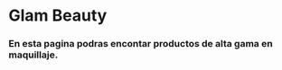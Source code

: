 <!DOCTYPE html>
<html lang="en">
<head>
    <meta charset="UTF-8">
    <meta name="viewport" content="width=device-width, initial-scale=1.0">
</head>
<body>
    <h1>Glam Beauty</h1>
    <h3>En esta pagina podras encontar productos de alta gama en maquillaje.</h3>

</body>
</html>
